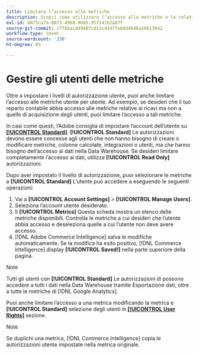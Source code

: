 ```yaml
---
title: Limitare l’accesso alle metriche
description: Scopri come utilizzare l’accesso alle metriche e le relative restrizioni.
exl-id: 88f5ca7a-8073-4968-9685-95f141b2a87f
source-git-commit: c7f6bacd49487cd13c4347fe6dd46d6a10613942
workflow-type: tm+mt
source-wordcount: '238'
ht-degree: 0%

---
```


# Gestire gli utenti delle metriche

Oltre a impostare i livelli di autorizzazione utente, puoi anche limitare l’accesso alle metriche utente per utente. Ad esempio, se desideri che il tuo reparto contabile abbia accesso alle metriche relative ai ricavi ma non a quelle di acquisizione degli utenti, puoi limitare l’accesso a tali metriche.

In casi come questi, l’Adobe consiglia di impostare l’account dell’utente su **[[!UICONTROL Standard]](../../administrator/user-management/user-management.md)**. **[!UICONTROL Standard]** Le autorizzazioni devono essere concesse agli utenti che non hanno bisogno di creare o modificare metriche, colonne calcolate, integrazioni o utenti, ma che hanno bisogno dell’accesso ai dati nella Data Warehouse. Se desideri limitare completamente l’accesso ai dati, utilizza **[!UICONTROL Read Only]** autorizzazioni.

Dopo aver impostato il livello di autorizzazione, puoi selezionare le metriche a **[!UICONTROL Standard]** L’utente può accedere a eseguendo le seguenti operazioni:

1. Vai a **[!UICONTROL Account Settings]** > **[!UICONTROL Manage Users]**.
1. Seleziona l’account utente desiderato.
1. Il **[!UICONTROL Metrics]** Questa scheda mostra un elenco delle metriche disponibili. Controlla le metriche a cui desideri che l’utente abbia accesso e deseleziona quelle a cui l’utente non deve avere accesso.
1. [!DNL Adobe Commerce Intelligence] salva le modifiche automaticamente. Se la modifica ha esito positivo, [!DNL Commerce Intelligence] display **[!UICONTROL Saved!]** nella parte superiore della pagina.

>[!NOTE]
>
>Tutti gli utenti con **[!UICONTROL Standard]** Le autorizzazioni di possono accedere a tutti i dati nella Data Warehouse tramite Esportazione dati, oltre a tutte le metriche di [!DNL Google Analytics].

Puoi anche limitare l’accesso a una metrica modificando la metrica e **[!UICONTROL Standard]** selezione degli utenti in **[[!UICONTROL User Rights]](../../data-user/reports/ess-manage-data-metrics.md)** sezione.

>[!NOTE]
>
>Se duplichi una metrica, [!DNL Commerce Intelligence] copia le autorizzazioni utente impostate nella metrica originale.
